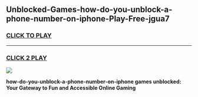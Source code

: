 
## Unblocked-Games-how-do-you-unblock-a-phone-number-on-iphone-Play-Free-jgua7
<h3>
<a href="https://premium76.site?title=how-do-you-unblock-a-phone-number-on-iphone&ref=21A">CLICK TO PLAY</a></h3>
<hr>

<h3>
<a href="https://premium76.site?title=how-do-you-unblock-a-phone-number-on-iphone&ref=21A">CLICK 2 PLAY</a>
  
</h3>

<a href="https://premium76.site?title=how-do-you-unblock-a-phone-number-on-iphone&ref=21A"><img src="https://clearcache.store/games.png"></a>


**how-do-you-unblock-a-phone-number-on-iphone games unblocked: Your Gateway to Fun and Accessible Online Gaming**
